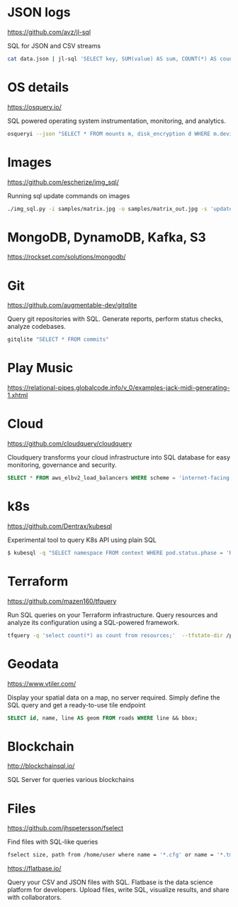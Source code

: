 # JSON logs
https://github.com/avz/jl-sql

SQL for JSON and CSV streams

```sh
cat data.json | jl-sql 'SELECT key, SUM(value) AS sum, COUNT(*) AS count GROUP BY key'
```

# OS details
https://osquery.io/

SQL powered operating system instrumentation, monitoring, and analytics.

```sh
osqueryi --json "SELECT * FROM mounts m, disk_encryption d WHERE m.device_alias = d.name AND d.encrypted = 0;"
```

# Images
https://github.com/escherize/img_sql/

Running sql update commands on images

```sh
./img_sql.py -i samples/matrix.jpg -o samples/matrix_out.jpg -s 'update pixels set r = g, b = r, g = b where x > 700'
```

# MongoDB, DynamoDB, Kafka, S3
https://rockset.com/solutions/mongodb/


# Git
https://github.com/augmentable-dev/gitqlite

Query git repositories with SQL. Generate reports, perform status checks, analyze codebases.

```sh
gitqlite "SELECT * FROM commits"
```


# Play Music
https://relational-pipes.globalcode.info/v_0/examples-jack-midi-generating-1.xhtml

# Cloud
https://github.com/cloudquery/cloudquery

Cloudquery transforms your cloud infrastructure into SQL database for easy monitoring, governance and security.

```sql
SELECT * FROM aws_elbv2_load_balancers WHERE scheme = 'internet-facing'
```

# k8s
https://github.com/Dentrax/kubesql

Experimental tool to query K8s API using plain SQL

```sh
$ kubesql -q "SELECT namespace FROM context WHERE pod.status.phase = 'Running'"
```

# Terraform
https://github.com/mazen160/tfquery

Run SQL queries on your Terraform infrastructure. Query resources and analyze its configuration using a SQL-powered framework.

```sh
tfquery -q 'select count(*) as count from resources;'  --tfstate-dir /path/to/terraform-states
```


# Geodata
https://www.vtiler.com/

Display your spatial data on a map, no server required. Simply define the SQL query and get a ready-to-use tile endpoint

```sql 
SELECT id, name, line AS geom FROM roads WHERE line && bbox;
```

# Blockchain
http://blockchainsql.io/

SQL Server for queries various blockchains


# Files
https://github.com/jhspetersson/fselect

Find files with SQL-like queries

```sh
fselect size, path from /home/user where name = '*.cfg' or name = '*.tmp'
```

https://flatbase.io/

Query your CSV and JSON files with SQL.
Flatbase is the data science platform for developers. Upload files, write SQL, visualize results, and share with collaborators.
